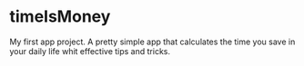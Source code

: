 # timeIsMoney
My first app project. A pretty simple app that calculates the time you save in your daily life whit effective tips and tricks.
